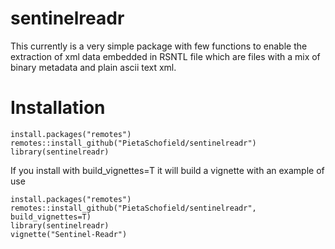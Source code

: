 # sentinelreadr

This currently is a very simple package with few functions to enable the extraction of xml data embedded in RSNTL file which are files with a mix of binary metadata and plain ascii text xml. 

# Installation

```
install.packages("remotes")
remotes::install_github("PietaSchofield/sentinelreadr")
library(sentinelreadr)
```

If you install with build_vignettes=T it will build a vignette with an example of use

```
install.packages("remotes")
remotes::install_github("PietaSchofield/sentinelreadr", build_vignettes=T)
library(sentinelreadr)
vignette("Sentinel-Readr")
```

